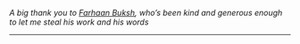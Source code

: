 *A big thank you to [Farhaan Buksh][1], who’s been kind and generous enough to let me steal his work and his words*


---
















[1]: https://farhaanbukhsh.wordpress.com
